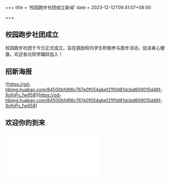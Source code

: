 +++
title = '校园跑步社团成立新闻'
date = 2023-12-12T09:41:07+08:00

+++

## 校园跑步社团成立

校园跑步社团于今日正式成立，旨在鼓励校内学生积极参与跑步活动，促进身心健康。欢迎各位同学踊跃加入！

## 招新海报

![https://gd-hbimg.huaban.com/84500bfd96c767e0f054abef21f0d81dcbd609015d46f-XofnPv_fw658](https://gd-hbimg.huaban.com/84500bfd96c767e0f054abef21f0d81dcbd609015d46f-XofnPv_fw658)

## 欢迎你的到来

<iframe src="//player.bilibili.com/player.html?aid=372362339&bvid=BV1rZ4y1574q&cid=242652235&p=1" scrolling="no" border="0" frameborder="no" framespacing="0" allowfullscreen="true"> </iframe>
